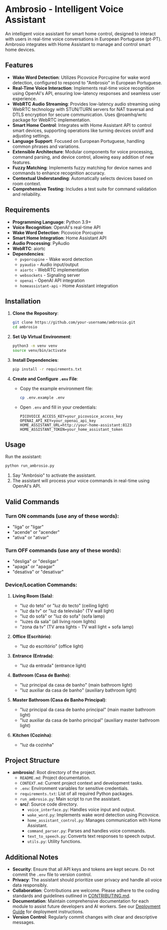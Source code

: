 # Ambrosio - Intelligent Voice Assistant

An intelligent voice assistant for smart home control, designed to interact with users in real-time voice conversations in European Portuguese (pt-PT). Ambrosio integrates with Home Assistant to manage and control smart home devices.

## Features

- **Wake Word Detection**: Utilizes Picovoice Porcupine for wake word detection, configured to respond to "Ambrosio" in European Portuguese.
- **Real-Time Voice Interaction**: Implements real-time voice recognition using OpenAI's API, ensuring low-latency responses and seamless user experience.
- **WebRTC Audio Streaming**: Provides low-latency audio streaming using WebRTC technology with STUN/TURN servers for NAT traversal and DTLS encryption for secure communication. Uses @roamhq/wrtc package for WebRTC implementation.
- **Smart Home Control**: Integrates with Home Assistant API to control smart devices, supporting operations like turning devices on/off and adjusting settings.
- **Language Support**: Focused on European Portuguese, handling common phrases and variations.
- **Extensible Architecture**: Modular components for voice processing, command parsing, and device control, allowing easy addition of new features.
- **Fuzzy Matching**: Implements fuzzy matching for device names and commands to enhance recognition accuracy.
- **Contextual Understanding**: Automatically selects devices based on room context.
- **Comprehensive Testing**: Includes a test suite for command validation and reliability.

## Requirements

- **Programming Language**: Python 3.9+
- **Voice Recognition**: OpenAI's real-time API
- **Wake Word Detection**: Picovoice Porcupine
- **Smart Home Integration**: Home Assistant API
- **Audio Processing**: PyAudio
- **WebRTC**: aiortc
- **Dependencies**:
  - `pvporcupine` - Wake word detection
  - `pyaudio` - Audio input/output
  - `aiortc` - WebRTC implementation
  - `websockets` - Signaling server
  - `openai` - OpenAI API integration
  - `homeassistant-api` - Home Assistant integration

## Installation

1. **Clone the Repository**:

   ```bash
   git clone https://github.com/your-username/ambrosio.git
   cd ambrosio
   ```

2. **Set Up Virtual Environment**:

   ```bash
   python3 -m venv venv
   source venv/bin/activate
   ```

3. **Install Dependencies**:

   ```bash
   pip install -r requirements.txt
   ```

4. **Create and Configure `.env` File**:

   - Copy the example environment file:

     ```bash
     cp .env.example .env
     ```

   - Open `.env` and fill in your credentials:

     ```env
     PICOVOICE_ACCESS_KEY=your_picovoice_access_key
     OPENAI_API_KEY=your_openai_api_key
     HOME_ASSISTANT_URL=http://your-home-assistant:8123
     HOME_ASSISTANT_TOKEN=your_home_assistant_token
     ```

## Usage

Run the assistant:

```bash
python run_ambrosio.py
```

1. Say "Ambrósio" to activate the assistant.
2. The assistant will process your voice commands in real-time using OpenAI's API.

## Valid Commands

### Turn ON commands (use any of these words):

- "liga" or "ligar"
- "acende" or "acender"
- "ativa" or "ativar"

### Turn OFF commands (use any of these words):

- "desliga" or "desligar"
- "apaga" or "apagar"
- "desativa" or "desativar"

### Device/Location Commands:

1. **Living Room (Sala)**:
   - "luz do teto" or "luz do tecto" (ceiling light)
   - "luz da tv" or "luz da televisão" (TV wall light)
   - "luz do sofá" or "luz do sofa" (sofa lamp)
   - "luzes da sala" (all living room lights)
   - "zona da tv" (TV area lights - TV wall light + sofa lamp)

2. **Office (Escritório)**:
   - "luz do escritório" (office light)

3. **Entrance (Entrada)**:
   - "luz da entrada" (entrance light)

4. **Bathroom (Casa de Banho)**:
   - "luz principal da casa de banho" (main bathroom light)
   - "luz auxiliar da casa de banho" (auxiliary bathroom light)

5. **Master Bathroom (Casa de Banho Principal)**:
   - "luz principal da casa de banho principal" (main master bathroom light)
   - "luz auxiliar da casa de banho principal" (auxiliary master bathroom light)

6. **Kitchen (Cozinha)**:
   - "luz da cozinha"

## Project Structure

- **ambrosio/**: Root directory of the project.
  - `README.md`: Project documentation.
  - `CONTEXT.md`: Current project context and development tasks.
  - `.env`: Environment variables for sensitive credentials.
  - `requirements.txt`: List of all required Python packages.
  - `run_ambrosio.py`: Main script to run the assistant.
  - **src/**: Source code directory.
    - `voice_interface.py`: Handles voice input and output.
    - `wake_word.py`: Implements wake word detection using Picovoice.
    - `home_assistant_control.py`: Manages communication with Home Assistant.
    - `command_parser.py`: Parses and handles voice commands.
    - `text_to_speech.py`: Converts text responses to speech output.
    - `utils.py`: Utility functions.

## Additional Notes

- **Security**: Ensure that all API keys and tokens are kept secure. Do not commit the `.env` file to version control.
- **Privacy**: The assistant should prioritize user privacy and handle all voice data responsibly.
- **Collaboration**: Contributions are welcome. Please adhere to the coding standards and guidelines outlined in [CONTRIBUTING.md](CONTRIBUTING.md).
- **Documentation**: Maintain comprehensive documentation for each module to assist future developers and AI workers. See our [Deployment Guide](DEPLOYMENT.md) for deployment instructions.
- **Version Control**: Regularly commit changes with clear and descriptive messages.
